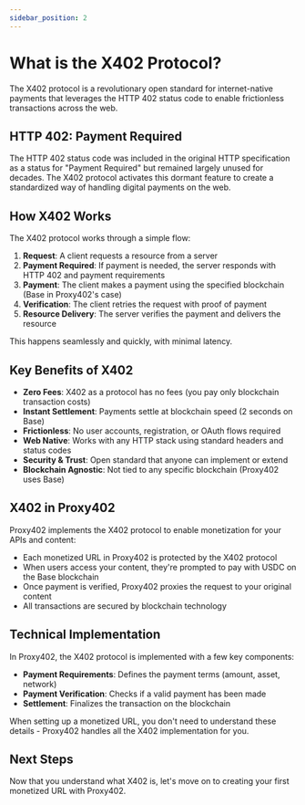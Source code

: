 ```yaml
---
sidebar_position: 2
---
```


# What is the X402 Protocol?

The X402 protocol is a revolutionary open standard for internet-native payments that leverages the HTTP 402 status code to enable frictionless transactions across the web.

## HTTP 402: Payment Required

The HTTP 402 status code was included in the original HTTP specification as a status for "Payment Required" but remained largely unused for decades. The X402 protocol activates this dormant feature to create a standardized way of handling digital payments on the web.

## How X402 Works

The X402 protocol works through a simple flow:

1. **Request**: A client requests a resource from a server
2. **Payment Required**: If payment is needed, the server responds with HTTP 402 and payment requirements
3. **Payment**: The client makes a payment using the specified blockchain (Base in Proxy402's case)
4. **Verification**: The client retries the request with proof of payment
5. **Resource Delivery**: The server verifies the payment and delivers the resource

This happens seamlessly and quickly, with minimal latency.

## Key Benefits of X402

- **Zero Fees**: X402 as a protocol has no fees (you pay only blockchain transaction costs)
- **Instant Settlement**: Payments settle at blockchain speed (2 seconds on Base)
- **Frictionless**: No user accounts, registration, or OAuth flows required
- **Web Native**: Works with any HTTP stack using standard headers and status codes
- **Security & Trust**: Open standard that anyone can implement or extend
- **Blockchain Agnostic**: Not tied to any specific blockchain (Proxy402 uses Base)

## X402 in Proxy402

Proxy402 implements the X402 protocol to enable monetization for your APIs and content:

- Each monetized URL in Proxy402 is protected by the X402 protocol
- When users access your content, they're prompted to pay with USDC on the Base blockchain
- Once payment is verified, Proxy402 proxies the request to your original content
- All transactions are secured by blockchain technology

## Technical Implementation

In Proxy402, the X402 protocol is implemented with a few key components:

- **Payment Requirements**: Defines the payment terms (amount, asset, network)
- **Payment Verification**: Checks if a valid payment has been made
- **Settlement**: Finalizes the transaction on the blockchain

When setting up a monetized URL, you don't need to understand these details - Proxy402 handles all the X402 implementation for you.

## Next Steps

Now that you understand what X402 is, let's move on to creating your first monetized URL with Proxy402. 